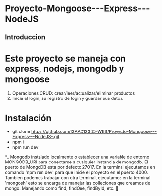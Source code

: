 # Proyecto-Mongoose---Express---NodeJS
## Introduccion 
# Este proyecto se maneja con express, nodejs, mongodb y mongoose
1. Operaciones CRUD: crear/leer/actualizar/eliminar productos
2. Inicia el login, su registro de login y guardar sus datos.
# Instalación
- git clone https://github.com/ISAAC12345-WEB/Proyecto-Mongoose---Express---NodeJS-.git
- npm i
- npm run dev

*_ Mongodb instalado localmente o establecer una variable de entorno MONGODB_URI para conectarse a cualquier instancia de mongodb. 
El puerto de MongoDB esta por defecto 27017.
En la terminal ejecutamos en comando 'npm run dev' para que inicie el proyecto en el puerto 4000. 
Tambien podemos trabajar con otra terminal, ejecutamos en la terminal 'mongosh' esto se encarga de manejar las colleciones que creamos de mongo. 
Manejando como find, findOne, findById, etc. 📖
